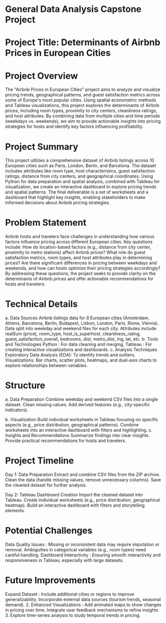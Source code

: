 # General Data Analysis Capstone Project

# Project Title: Determinants of Airbnb Prices in European Cities

# Project Overview
The "Airbnb Prices in European Cities" project aims to analyze and visualize pricing trends, geographical patterns, and guest satisfaction metrics across some of Europe's most popular cities. Using spatial econometric methods and Tableau visualizations, this project explores the determinants of Airbnb prices, including room types, proximity to city centers, cleanliness ratings, and host attributes. By combining data from multiple cities and time periods (weekdays vs. weekends), we aim to provide actionable insights into pricing strategies for hosts and identify key factors influencing profitability.

# Project Summary
This project utilizes a comprehensive dataset of Airbnb listings across 10 European cities such as Paris, London, Berlin, and Barcelona. The dataset includes attributes like room type, host characteristics, guest satisfaction ratings, distance from city centers, and geographical coordinates. Using Python for data preparation and spatial analysis, combined with Tableau for visualization, we create an interactive dashboard to explore pricing trends and spatial patterns. The final deliverable is a set of worksheets and a dashboard that highlight key insights, enabling stakeholders to make informed decisions about Airbnb pricing strategies.

# Problem Statement
Airbnb hosts and travelers face challenges in understanding how various factors influence pricing across different European cities. Key questions include:
How do location-based factors (e.g., distance from city center, proximity to metro stations) affect Airbnb prices?
What role do guest satisfaction metrics, room types, and host attributes play in determining prices?
Are there significant differences in pricing between weekdays and weekends, and how can hosts optimize their pricing strategies accordingly?
By addressing these questions, the project seeks to provide clarity on the determinants of Airbnb prices and offer actionable recommendations for hosts and travelers.
# Technical Details
a. Data Sources
Airbnb listings data for 8 European cities (Amsterdam, Athens, Barcelona, Berlin, Budapest, Lisbon, London, Paris, Rome, Vienna).
Data split into weekday and weekend files for each city.
Attributes include realSum (price), room_type, host_is_superhost, cleanliness_rating, guest_satisfaction_overall, bedrooms, dist, metro_dist, lng, lat, etc.
b. Tools and Technologies
Python : For data cleaning and merging.
Tableau : For creating interactive visualizations and dashboards.
c. Analysis Techniques
Exploratory Data Analysis (EDA): To identify trends and outliers.
Visualizations: Bar charts, scatter plots, heatmaps, and dual-axis charts to explore relationships between variables.
# Structure
a. Data Preparation
Combine weekday and weekend CSV files into a single dataset.
Clean missing values.
Add derived features (e.g., city-specific indicators).


b. Visualization
Build individual worksheets in Tableau focusing on specific aspects (e.g., price distribution, geographical patterns).
Combine worksheets into an interactive dashboard with filters and highlighting.
c. Insights and Recommendations
Summarize findings into clear insights.
Provide practical recommendations for hosts and travelers.
# Project Timeline
Day 1: Data Preparation
Extract and combine CSV files from the ZIP archive.
Clean the data (handle missing values, remove unnecessary columns).
Save the cleaned dataset for further analysis.


Day 2: Tableau Dashboard Creation
Import the cleaned dataset into Tableau.
Create individual worksheets (e.g., price distribution, geographical heatmap).
Build an interactive dashboard with filters and storytelling elements.
# Potential Challenges
Data Quality Issues :
Missing or inconsistent data may require imputation or removal.
Ambiguities in categorical variables (e.g., room types) need careful handling.
Dashboard Interactivity :
Ensuring smooth interactivity and responsiveness in Tableau, especially with large datasets.
# Future Improvements
Expand Dataset :
Include additional cities or regions to improve generalizability.
Incorporate external data sources (tourism trends, seasonal demand).
     2. Enhanced Visualizations :
Add animated maps to show changes in pricing over time.
Integrate user feedback mechanisms to refine insights
      3. Explore time-series analysis to study temporal trends in pricing.



